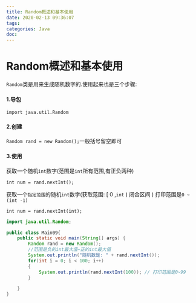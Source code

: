 ```yaml
---
title: Random概述和基本使用
date: 2020-02-13 09:36:07
tags:
categories: Java
doc:
---
```


# Random概述和基本使用

`Random`类是用来生成随机数字的.使用起来也是三个步骤:

#### 1.导包

`import java.util.Random`

#### 2.创建

`Random rand = new Random();`一般括号留空即可

#### 3.使用

获取一个随机`int`数字(范围是`int`所有范围,有正负两种)

`int num = rand.nextInt();`

获取一个`指定范围`的随机`int`数字(获取范围: [ 0 ,` int `  )   闭合区间 ) 打印范围是`0 ~ (int -1)`

`int num = rand.nextInt(int);`   

```java
import java.util.Random;

public class Main09{
    public static void main(String[] args) {
        Random rand = new Random();
        //范围是负的int最大值~正的int最大值
        System.out.println("随机数是: " + rand.nextInt());
        for(int i = 0; i < 100; i++)
        {
            System.out.println(rand.nextInt(100)); // 打印范围是0~99
        }

    }
}

```

